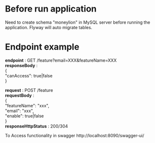 # Before run application
Need to create schema "moneylion" in MySQL server before running the application.
Flyway will auto migrate tables.


# Endpoint example
**endpoint** : GET /feature?email=XXX&featureName=XXX  
**responseBody** :  
{  
"canAccess": true|false  
}  


**request** : POST /feature  
**requestBody** :  
{  
"featureName": "xxx",   
"email": "xxx",   
"enable": true|false  
}  
**responseHttpStatus** : 200/304  

To Access functionality in swagger
http://localhost:8090/swagger-ui/
